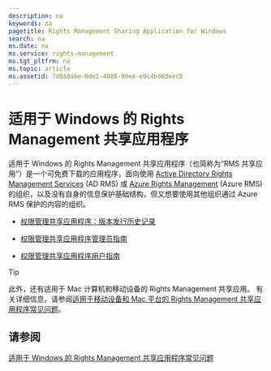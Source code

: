```yaml
---
description: na
keywords: na
pagetitle: Rights Management Sharing Application for Windows
search: na
ms.date: na
ms.service: rights-management
ms.tgt_pltfrm: na
ms.topic: article
ms.assetid: 7d8a8abe-6de1-4088-90ee-e0c4bd6deec8
---
```

# 适用于 Windows 的 Rights Management 共享应用程序
适用于 Windows 的 Rights Management 共享应用程序（也简称为“RMS 共享应用”）是一个可免费下载的应用程序，面向使用 [Active Directory Rights Management Services](https://technet.microsoft.com/library/cc772403.aspx) (AD RMS) 或 [Azure Rights Management](https://technet.microsoft.com/library/jj585024.aspx) (Azure RMS) 的组织，以及没有自身的信息保护基础结构，但又想要使用其他组织通过 Azure RMS 保护的内容的组织。

-   [权限管理共享应用程序：版本发行历史记录](../Topic/Rights_Management_sharing_application__Version_release_history.md)

-   [权限管理共享应用程序管理员指南](../Topic/Rights_Management_sharing_application_administrator_guide.md)

-   [权限管理共享应用程序用户指南](../Topic/Rights_Management_sharing_application_user_guide.md)

> [!TIP]
> 此外，还有适用于 Mac 计算机和移动设备的 Rights Management 共享应用。 有关详细信息，请参阅[适用于移动设备和 Mac 平台的 Rights Management 共享应用程序常见问题](http://technet.microsoft.com/dn451248)。

## 请参阅
[适用于 Windows 的 Rights Management 共享应用程序常见问题](http://technet.microsoft.com/dn467883)

